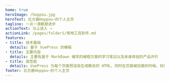 ```yaml
---
home: true
heroImage: /hoppou.jpg
heroText: 北方酱Hoppou~的个人主页
tagline: 一点一滴都是进步
actionText: 马上进入 →
actionLink: /pages/folder1/常用工具软件.md
features:
- title: 技术基础
  details: 基于 VuePress 的模板
- title: 主要内容
  details: 主要有基于 MarkDown 编写的编程方面的学习笔记以及亲身体验的产品评价
- title: 高性能
  details: VuePress 为每个页面预渲染生成静态的 HTML，同时在页面被加载的时候，将作为 SPA 运行。
footer: 北方酱Hoppou~的个人主页
---
```

